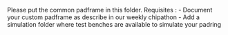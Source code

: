 Please put the common padframe in this folder.
Requisites :
    - Document your custom padframe as describe in our weekly chipathon
    - Add a simulation folder where test benches are available to simulate your padring
